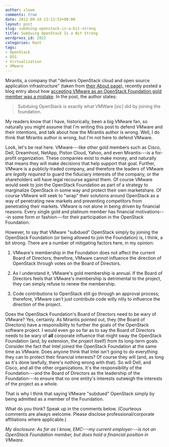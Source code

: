 ```yaml
---
author: slowe
comments: true
date: 2012-09-10 13:13:53+00:00
layout: post
slug: subduing-openstack-is-a-bit-strong
title: Subduing OpenStack Is a Bit Strong
wordpress_id: 2822
categories: Rant
tags:
- OpenStack
- OSS
- Virtualization
- VMware
---
```


Mirantis, a company that "delivers OpenStack cloud and open source application infrastructure" (taken from [their About page](http://www.mirantis.com/company/about/)), recently posted a blog entry about how [accepting VMware as an OpenStack Foundation gold member was a mistake](http://www.mirantis.com/blog/openstack-accepting-vmware-was-a-mistake/). In the post, the author states:

>Subduing OpenStack is exactly what VMWare [sic] did by joining the foundation.

My readers know that I have, historically, been a big VMware fan, so naturally you might assume that I'm writing this post to defend VMware and their intentions, and talk about how the Mirantis author is wrong. Well, I do think that Mirantis author is wrong, but I'm not here to defend VMware.

Look, let's be real here. VMware---like other gold members such as Cisco, Dell, Dreamhost, NetApp, Piston Cloud, Yahoo, and even Mirantis---is a for-profit organization. These companies exist to make money, and naturally that means they will make decisions that help support that goal. Further, VMware is a publicly-traded company, and therefore the leaders of VMware are _legally required_ to guard the fiduciary interests of the company, or the shareholders will have legal recourse against them. Of course VMware would seek to join the OpenStack Foundation as part of a strategy to marginalize OpenStack in some way and protect their own marketshare. Of course VMware will seek to "wrap" their solutions around OpenStack as a way of penetrating new markets and preventing competitors from penetrating their markets. VMware is not alone in being driven by financial reasons. Every single gold and platinum member has financial motivations---in some form or fashion---for their participation in the OpenStack Foundation.

However, to say that VMware "subdued" OpenStack simply by joining the OpenStack Foundation (or being allowed to join the Foundation) is, I think, a bit strong. There are a number of mitigating factors here, in my opinion:

1. VMware's membership in the Foundation does not affect the current Board of Directors; therefore, VMware cannot influence the direction of OpenStack through votes on the Board of Directors.

2. As I understand it, VMware's gold membership is annual. If the Board of Directors feels that VMware's membership is detrimental to the project, they can simply refuse to renew the membership.

3. Code contributions to OpenStack still go through an approval process; therefore, VMware can't just contribute code willy nilly to influence the direction of the project.

Does the OpenStack Foundation's Board of Directors need to be wary of VMware? Yes, certainly. As Mirantis pointed out, they (the Board of Directors) have a responsibility to further the goals of the OpenStack software project. I would even go so far as to say the Board of Directors needs to be wary of **all** corporate influence that might sway the OpenStack Foundation (and, by extension, the project itself) from its long-term goals. Consider the fact that Intel joined the OpenStack Foundation at the same time as VMware. Does anyone think that Intel isn't going to do everything they can to protect their financial interests? Of course they will (and, as long as it's done lawfully, there's nothing wrong with that). So will Dell, and Cisco, and all the other organizations. It's the responsibility of the Foundation---and the Board of Directors as the leadership of the Foundation---to ensure that no one entity's interests outweigh the interests of the project as a whole.

That is why I think that saying VMware "subdued" OpenStack simply by being admitted as a member of the Foundation.

What do you think? Speak up in the comments below. (Courteous comments are always welcome. Please disclose professional/corporate affiliations where applicable.)

_My disclosure: As far as I know, EMC---my current employer---is not an OpenStack Foundation member, but does hold a financial position in VMware._
